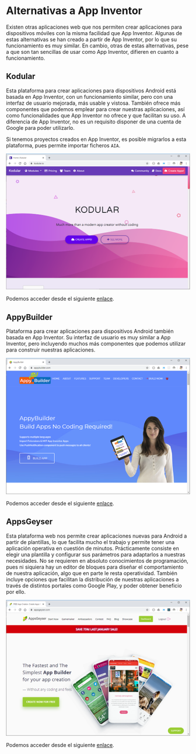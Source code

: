 # Alternativas a App Inventor

Existen otras aplicaciones web que nos permiten crear aplicaciones para dispositivos móviles con la misma facilidad que App Inventor. Algunas de estas alternativas se han creado a partir de App Inventor, por lo que su funcionamiento es muy similar. En cambio, otras de estas alternativas, pese a que son tan sencillas de usar como App Inventor, difieren en cuanto a funcionamiento.

## Kodular

Esta plataforma para crear aplicaciones para dispositivos Android está basada en App Inventor, con un funcionamiento similar, pero con una interfaz de usuario mejorada, más usable y vistosa. También ofrece más componentes que podemos emplear para crear nuestras aplicaciones, así como funcionalidades que App Inventor no ofrece y que facilitan su uso. A diferencia de App Inventor, no es un requisito disponer de una cuenta de Google para poder utilizarlo.

Si tenemos proyectos creados en App Inventor, es posible migrarlos a esta plataforma, pues permite importar ficheros `AIA`.

![Kodular](images/kodular.png)

Podemos acceder desde el siguiente [enlace](https://www.kodular.io/).

## AppyBuilder

Plataforma para crear aplicaciones para dispositivos Android también basada en App Inventor. Su interfaz de usuario es muy similar a App Inventor, pero incluyendo muchos más componentes que podemos utilizar para construir nuestras aplicaciones.

![AppyBuilder](images/appybuilder.png)

Podemos acceder desde el siguiente [enlace](http://www.appybuilder.com/).

## AppsGeyser

Esta plataforma web nos permite crear aplicaciones nuevas para Android a partir de plantillas, lo que facilita mucho el trabajo y permite tener una aplicación operativa en cuestión de minutos. Prácticamente consiste en elegir una plantilla y configurar sus parámetros para adaptarlos a nuestras necesidades. No se requieren en absoluto conocimientos de programación, pues ni siquiera hay un editor de bloques para diseñar el comportamiento de nuestra aplicación, algo que en parte le resta operatividad. También incluye opciones que facilitan la distribución de nuestras aplicaciones a través de distintos portales como Google Play, y poder obtener beneficio por ello.

![AppsGeyser](images/appsgeyser.png)

Podemos acceder desde el siguiente [enlace](https://appsgeyser.com/).



